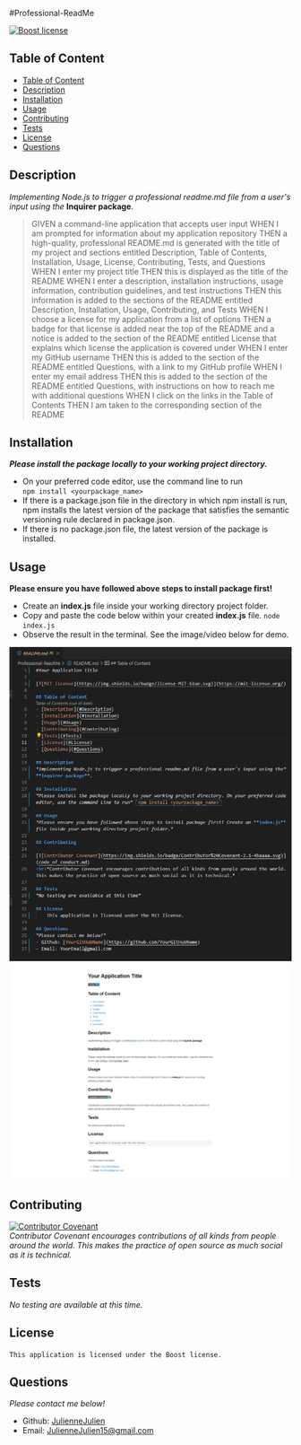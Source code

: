 #Professional-ReadMe

[![Boost license](https://img.shields.io/badge/license-Boost-blue.svg)](https://www.boost.org/LICENSE_1_0.txt)

## Table of Content
- [Table of Content](#table-of-content)
- [Description](#description)
- [Installation](#installation)
- [Usage](#usage)
- [Contributing](#contributing)
- [Tests](#tests)
- [License](#license)
- [Questions](#questions)

## Description
  *Implementing Node.js to trigger a professional readme.md file from a user's input using the* **Inquirer package**.
  
>GIVEN a command-line application that accepts user input
WHEN I am prompted for information about my application repository
THEN a high-quality, professional README.md is generated with the title of my project and sections entitled Description, Table of Contents, Installation, Usage, License, Contributing, Tests, and Questions
WHEN I enter my project title
THEN this is displayed as the title of the README
WHEN I enter a description, installation instructions, usage information, contribution guidelines, and test instructions
THEN this information is added to the sections of the README entitled Description, Installation, Usage, Contributing, and Tests
WHEN I choose a license for my application from a list of options
THEN a badge for that license is added near the top of the README and a notice is added to the section of the README entitled License that explains which license the application is covered under
WHEN I enter my GitHub username
THEN this is added to the section of the README entitled Questions, with a link to my GitHub profile
WHEN I enter my email address
THEN this is added to the section of the README entitled Questions, with instructions on how to reach me with additional questions
WHEN I click on the links in the Table of Contents
THEN I am taken to the corresponding section of the README


## Installation
***Please install the package locally to your working project directory.*** 
- On your preferred code editor, use the command line to run  
`npm install <yourpackage_name>`
- If there is a package.json file in the directory in which npm install is run, npm installs the latest version of the package that satisfies the semantic versioning rule declared in package.json.
- If there is no package.json file, the latest version of the package is installed.



## Usage
**Please ensure you have followed above steps to install package first!**
- Create an **index.js** file inside your working directory project folder. 
- Copy and paste the code below within your created **index.js** file.
`node index.js`
- Observe the result in the terminal. See the image/video below for demo. 

<img src="./Assets/Screenshot_SampleReadMeCode.png">

<img src="./Assets/screencapture-file-C-Users-JayJa-AppData-Local-Temp-mume2023012-7096-w922z0-ft5yd-html-2023-01-12-23_54_27.png">

## Contributing

[![Contributor Covenant](https://img.shields.io/badge/Contributor%20Covenant-2.1-4baaaa.svg)](code_of_conduct.md)
<br>*Contributor Covenant encourages contributions of all kinds from people around the world. This makes the practice of open source as much social as it is technical.*

## Tests
*No testing are available at this time.*

## License
    This application is licensed under the Boost license.

## Questions
*Please contact me below!*
- Github: [JulienneJulien](https://github.com/JulienneJulien)
- Email: JulienneJulien15@gmail.com 